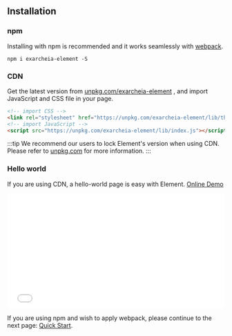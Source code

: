 ## Installation

### npm

Installing with npm is recommended and it works seamlessly with [webpack](https://webpack.js.org/).

```shell
npm i exarcheia-element -S
```

### CDN

Get the latest version from [unpkg.com/exarcheia-element](https://unpkg.com/exarcheia-element/) , and import JavaScript and CSS file in your page.

```html
<!-- import CSS -->
<link rel="stylesheet" href="https://unpkg.com/exarcheia-element/lib/theme-chalk/index.css">
<!-- import JavaScript -->
<script src="https://unpkg.com/exarcheia-element/lib/index.js"></script>
```

:::tip
We recommend our users to lock Element's version when using CDN. Please refer to [unpkg.com](https://unpkg.com) for more information.
:::

### Hello world

If you are using CDN, a hello-world page is easy with Element. [Online Demo](https://codepen.io/ziyoung/pen/rRKYpd)

<iframe height="265" style="width: 100%;" scrolling="no" title="Element demo" src="//codepen.io/ziyoung/embed/rRKYpd/?height=265&theme-id=light&default-tab=html" frameborder="no" allowtransparency="true" allowfullscreen="true">
  See the Pen <a href='https://codepen.io/ziyoung/pen/rRKYpd/'>Element demo</a> by hetech
  (<a href='https://codepen.io/ziyoung'>@ziyoung</a>) on <a href='https://codepen.io'>CodePen</a>.
</iframe>

If you are using npm and wish to apply webpack, please continue to the next page: [Quick Start](/#/en-US/component/quickstart).
